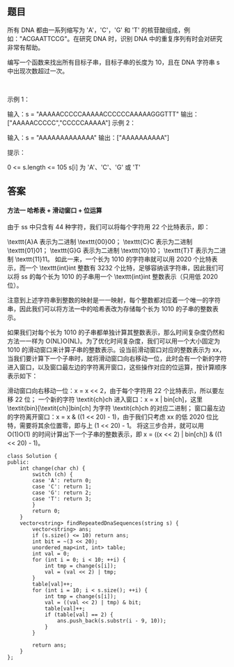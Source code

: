 ## 题目
所有 DNA 都由一系列缩写为 'A'，'C'，'G' 和 'T' 的核苷酸组成，例如："ACGAATTCCG"。在研究 DNA 时，识别 DNA 中的重复序列有时会对研究非常有帮助。

编写一个函数来找出所有目标子串，目标子串的长度为 10，且在 DNA 字符串 s 中出现次数超过一次。

 

示例 1：

输入：s = "AAAAACCCCCAAAAACCCCCCAAAAAGGGTTT"
输出：["AAAAACCCCC","CCCCCAAAAA"]
示例 2：

输入：s = "AAAAAAAAAAAAA"
输出：["AAAAAAAAAA"]
 

提示：

0 <= s.length <= 105
s[i] 为 'A'、'C'、'G' 或 'T'

## 答案

#### 方法一 哈希表 + 滑动窗口 + 位运算
由于 ss 中只含有 44 种字符，我们可以将每个字符用 22 个比特表示，即：

\texttt{A}A 表示为二进制 \texttt{00}00；
\texttt{C}C 表示为二进制 \texttt{01}01；
\texttt{G}G 表示为二进制 \texttt{10}10；
\texttt{T}T 表示为二进制 \texttt{11}11。
如此一来，一个长为 1010 的字符串就可以用 2020 个比特表示，而一个 \texttt{int}int 整数有 3232 个比特，足够容纳该字符串，因此我们可以将 ss 的每个长为 1010 的子串用一个 \texttt{int}int 整数表示（只用低 2020 位）。

注意到上述字符串到整数的映射是一一映射，每个整数都对应着一个唯一的字符串，因此我们可以将方法一中的哈希表改为存储每个长为 1010 的子串的整数表示。

如果我们对每个长为 1010 的子串都单独计算其整数表示，那么时间复杂度仍然和方法一一样为 O(NL)O(NL)。为了优化时间复杂度，我们可以用一个大小固定为 1010 的滑动窗口来计算子串的整数表示。设当前滑动窗口对应的整数表示为 xx，当我们要计算下一个子串时，就将滑动窗口向右移动一位，此时会有一个新的字符进入窗口，以及窗口最左边的字符离开窗口，这些操作对应的位运算，按计算顺序表示如下：

滑动窗口向右移动一位：x = x << 2，由于每个字符用 22 个比特表示，所以要左移 22 位；
一个新的字符 \textit{ch}ch 进入窗口：x = x | bin[ch]，这里 \textit{bin}[\textit{ch}]bin[ch] 为字符 \textit{ch}ch 的对应二进制；
窗口最左边的字符离开窗口：x = x & ((1 << 20) - 1)，由于我们只考虑 xx 的低 2020 位比特，需要将其余位置零，即与上 (1 << 20) - 1。
将这三步合并，就可以用 O(1)O(1) 的时间计算出下一个子串的整数表示，即 x = ((x << 2) | bin[ch]) & ((1 << 20) - 1)。

```
class Solution {
public:
    int change(char ch) {
        switch (ch) {
        case 'A': return 0;
        case 'C': return 1;
        case 'G': return 2;
        case 'T': return 3;
        }
        return 0;
    }
    vector<string> findRepeatedDnaSequences(string s) {
        vector<string> ans;
        if (s.size() <= 10) return ans;
        int bit = ~(3 << 20);
        unordered_map<int, int> table;
        int val = 0;
        for (int i = 0; i < 10; ++i) {
            int tmp = change(s[i]);
            val = (val << 2) | tmp;
        }
        table[val]++;
        for (int i = 10; i < s.size(); ++i) {
            int tmp = change(s[i]);
            val = ((val << 2) | tmp) & bit;
            table[val]++;
            if (table[val] == 2) {
                ans.push_back(s.substr(i - 9, 10));
            }
        }

        return ans;
    }
};
```
